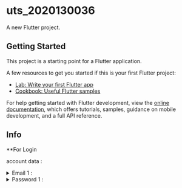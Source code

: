 # uts_2020130036

A new Flutter project.

## Getting Started

This project is a starting point for a Flutter application.

A few resources to get you started if this is your first Flutter project:

- [Lab: Write your first Flutter app](https://docs.flutter.dev/get-started/codelab)
- [Cookbook: Useful Flutter samples](https://docs.flutter.dev/cookbook)

For help getting started with Flutter development, view the
[online documentation](https://docs.flutter.dev/), which offers tutorials,
samples, guidance on mobile development, and a full API reference.

## Info
 **For Login 
 
   account data : 
   <details> 
        <summary>Email 1 :</summary> 
          mariq.rasyid@westernpack.com*
    </details>    
 
   <details> 
        <summary>Password 1 :</summary> 
          Bl1zz4rd03
    </details>    
   
